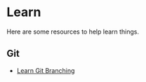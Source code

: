 # Learn

Here are some resources to help learn things.

## Git

- [Learn Git Branching](https://learngitbranching.js.org/)